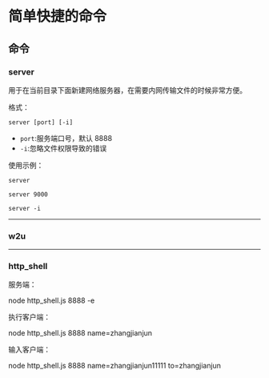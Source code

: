 # 简单快捷的命令

## 命令

### server

用于在当前目录下面新建网络服务器，在需要内网传输文件的时候非常方便。

格式：

`server [port] [-i]`

- `port`:服务端口号，默认 8888
- `-i`:忽略文件权限导致的错误

使用示例：

`server`  

`server 9000`

`server -i`

---

### w2u

---

### http_shell

服务端：

node  http_shell.js 8888 -e

执行客户端：

node http_shell.js 8888 name=zhangjianjun

输入客户端：

node http_shell.js 8888 name=zhangjianjun11111 to=zhangjianjun
